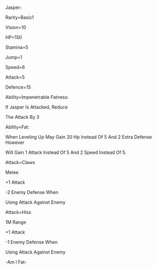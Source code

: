 Jasper:

Rarity=Basic1

Vision=10

HP=150

Stamina=5

Jump=1

Speed=6

Attack=5

Defence=15

Ability=Impenetrable Fatness:

If Jasper Is Attacked, Reduce 

The Attack By 3

Ability=Fat:

When Leveling Up May Gain 20 Hp Instead Of 5 And 2 Extra Defense However

Will Gain 1 Attack Instead Of 5 And 2 Speed Instead Of 5.

Attack=Claws

Melee

+1 Attack

-2 Enemy Defense When 

Using Attack Against Enemy

Attack=Hiss

1M Range

+1 Attack

-1 Enemy Defense When

Using Attack Against Enemy

-Am I Fat-
